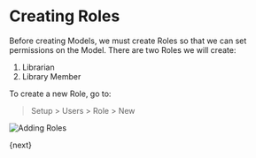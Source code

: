 <!-- add-breadcrumbs -->
# Creating Roles

Before creating Models, we must create Roles so that we can set permissions on the Model. There are two Roles we will create:

1. Librarian
1. Library Member

To create a new Role, go to:

> Setup > Users > Role > New

<img class="screenshot" alt="Adding Roles" src="/docs/assets/img/roles_creation.png">

{next}
